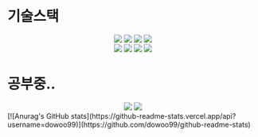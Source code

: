 
# 기술스택

<div align="center">
  <img src="https://img.shields.io/badge/html5-E34F26?style=for-the-badge&logo=html5&logoColor=white"> 
  <img src="https://img.shields.io/badge/css-1572B6?style=for-the-badge&logo=css3&logoColor=white"> 
  <img src="https://img.shields.io/badge/javascript-F7DF1E?style=for-the-badge&logo=javascript&logoColor=black"> 
  <img src="https://img.shields.io/badge/react-61DAFB?style=for-the-badge&logo=react&logoColor=black"> 
  <br/>
  <img src="https://img.shields.io/badge/redux-764ABC?style=for-the-badge&logo=redux&logoColor=black"/>
  <img src="https://img.shields.io/badge/react Query-FF4154?style=for-the-badge&logo=react-Query&logoColor=black"> 
  <img src="https://img.shields.io/badge/recoil-61DAFB?style=for-the-badge&logo=recoil&logoColor=black"> 
  <img src="https://img.shields.io/badge/styledcomponents-DB7093?style=for-the-badge&logo=styled-components&logoColor=white"> 
  <br/>
</div>

# 공부중..
<div align= "center">
 <img src="https://img.shields.io/badge/typescript-3178C6?style=for-the-badge&logo=typescript&logoColor=black">
   <img src="https://img.shields.io/badge/Next.js-000000?style=for-the-badge&logo=Next.js&logoColor=white">
  </div>
[![Anurag's GitHub stats](https://github-readme-stats.vercel.app/api?username=dowoo99)](https://github.com/dowoo99/github-readme-stats)






